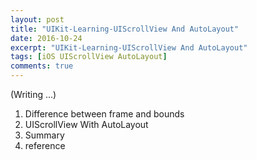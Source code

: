 ```yaml
---
layout: post
title: "UIKit-Learning-UIScrollView And AutoLayout"
date: 2016-10-24
excerpt: "UIKit-Learning-UIScrollView And AutoLayout"
tags: [iOS UIScrollView AutoLayout]
comments: true
---
```



(Writing ...)

1. Difference between frame and bounds
2. UIScrollView With AutoLayout  
3. Summary
4. reference




